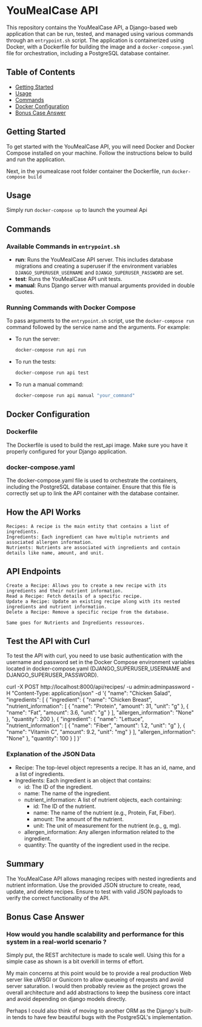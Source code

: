 # YouMealCase API

This repository contains the YouMealCase API, a Django-based web application that can be run, tested, and managed using various commands through an `entrypoint.sh` script. The application is containerized using Docker, with a Dockerfile for building the image and a `docker-compose.yaml` file for orchestration, including a PostgreSQL database container.

## Table of Contents

- [Getting Started](#getting-started)
- [Usage](#usage)
- [Commands](#commands)
- [Docker Configuration](#docker-configuration)
- [Bonus Case Answer](#bonus-case-answer)

## Getting Started

To get started with the YouMealCase API, you will need Docker and Docker Compose installed on your machine. Follow the instructions below to build and run the application.

Next, in the youmealcase root folder container the Dockerfile, run `docker-compose build`

## Usage

Simply run `docker-compose up` to launch the youmeal Api

## Commands

### Available Commands in `entrypoint.sh`

- **run**: Runs the YouMealCase API server. This includes database migrations and creating a superuser if the environment variables `DJANGO_SUPERUSER_USERNAME` and `DJANGO_SUPERUSER_PASSWORD` are set.
- **test**: Runs the YouMealCase API unit tests.
- **manual**: Runs Django server with manual arguments provided in double quotes.

### Running Commands with Docker Compose

To pass arguments to the `entrypoint.sh` script, use the `docker-compose run` command followed by the service name and the arguments. For example:

- To run the server:
  ```bash
  docker-compose run api run

- To run the tests:
  ```bash
  docker-compose run api test

- To run a manual command:
  ```bash
  docker-compose run api manual "your_command"

## Docker Configuration

### Dockerfile

The Dockerfile is used to build the rest_api image. Make sure you have it properly configured for your Django application.

### docker-compose.yaml

The docker-compose.yaml file is used to orchestrate the containers, including the PostgreSQL database container. Ensure that this file is correctly set up to link the API container with the database container.

## How the API Works

    Recipes: A recipe is the main entity that contains a list of ingredients.
    Ingredients: Each ingredient can have multiple nutrients and associated allergen information.
    Nutrients: Nutrients are associated with ingredients and contain details like name, amount, and unit.

## API Endpoints

    Create a Recipe: Allows you to create a new recipe with its ingredients and their nutrient information.
    Read a Recipe: Fetch details of a specific recipe.
    Update a Recipe: Update an existing recipe along with its nested ingredients and nutrient information.
    Delete a Recipe: Remove a specific recipe from the database.

    Same goes for Nutrients and Ingredients ressources.

## Test the API with Curl

To test the API with curl, you need to use basic authentication with the username and password set in the Docker Compose environment variables located in docker-compose.yaml (DJANGO_SUPERUSER_USERNAME and DJANGO_SUPERUSER_PASSWORD).

curl -X POST http://localhost:8000/api/recipes/ -u admin:adminpassword -H "Content-Type: application/json" -d '{
    "name": "Chicken Salad",
    "ingredients": [
        {
            "ingredient": {
                "name": "Chicken Breast",
                "nutrient_information": [
                    {
                        "name": "Protein",
                        "amount": 31,
                        "unit": "g"
                    },
                    {
                        "name": "Fat",
                        "amount": 3.6,
                        "unit": "g"
                    }
                ],
                "allergen_information": "None"
            },
            "quantity": 200
        },
        {
            "ingredient": {
                "name": "Lettuce",
                "nutrient_information": [
                    {
                        "name": "Fiber",
                        "amount": 1.2,
                        "unit": "g"
                    },
                    {
                        "name": "Vitamin C",
                        "amount": 9.2,
                        "unit": "mg"
                    }
                ],
                "allergen_information": "None"
            },
            "quantity": 100
        }
    ]
}'

### Explanation of the JSON Data

- Recipe: The top-level object represents a recipe. It has an id, name, and a list of ingredients.
- Ingredients: Each ingredient is an object that contains:
    - id: The ID of the ingredient.
    - name: The name of the ingredient.
    - nutrient_information: A list of nutrient objects, each containing:
        - id: The ID of the nutrient.
        - name: The name of the nutrient (e.g., Protein, Fat, Fiber).
        - amount: The amount of the nutrient.
        - unit: The unit of measurement for the nutrient (e.g., g, mg).
    - allergen_information: Any allergen information related to the ingredient.
    - quantity: The quantity of the ingredient used in the recipe.

## Summary

The YouMealCase API allows managing recipes with nested ingredients and nutrient information.
Use the provided JSON structure to create, read, update, and delete recipes.
Ensure to test with valid JSON payloads to verify the correct functionality of the API.

## Bonus Case Answer

### How would you handle scalability and performance for this system in a real-world scenario ?

Simply put, the REST architecture is made to scale well. Using this for a simple case as shown is a bit overkill in terms of effort.

My main concerns at this point would be to provide a real production Web server like uWSGI or Gunicorn to allow queueing of requests and avoid server saturation.
I would then probably review as the project grows the overall architecture and add abstractions to keep the business core intact and avoid depending on django models directly.

Perhaps I could also think of moving to another ORM as the Django's built-in tends to have few beautiful bugs with the PostgreSQL's implementation.